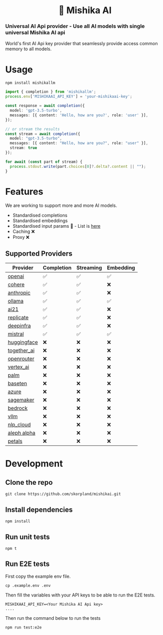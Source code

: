<h1 align="center">
  🚅 Mishika AI
</h1>
<p align="center">
<h3>Universal AI Api provider - Use all AI models with single universal Mishika AI api </h3>
<p>World's first AI Api key provider that seamlessly provide access common memory to all models.</p>
</p>

# Usage

```
npm install mishikallm
```

```ts
import { completion } from 'mishikallm';
process.env['MISHIKAAI_API_KEY'] = 'your-mishikaai-key';

const response = await completion({
  model: 'gpt-3.5-turbo',
  messages: [{ content: 'Hello, how are you?', role: 'user' }],
});

// or stream the results
const stream = await completion({
  model: "gpt-3.5-turbo",
  messages: [{ content: "Hello, how are you?", role: "user" }],
  stream: true
});

for await (const part of stream) {
  process.stdout.write(part.choices[0]?.delta?.content || "");
}
```

# Features
We are working to support more and more AI models.

* Standardised completions
* Standardised embeddings
* Standardised input params 🚧 - List is [here](/docs/input-params.md)
* Caching ❌
* Proxy ❌

## Supported Providers
| Provider | Completion | Streaming | Embedding
| ------------- | ------------- | ------------- | ------------- |
| [openai](https://docs.21t.cc/docs/providers/openai)  | ✅ | ✅  | ✅ |
| [cohere](https://docs.21t.cc/docs/providers/cohere)  | ✅  | ✅  | ❌ |
| [anthropic](https://docs.21t.cc/docs/providers/anthropic)  | ✅ | ✅ | ❌ |
| [ollama](https://docs.21t.cc/docs/providers/ollama)  | ✅ | ✅ | ✅ |
| [ai21](https://docs.21t.cc/docs/providers/ai21)  | ✅ | ✅ | ❌ |
| [replicate](https://docs.21t.cc/docs/providers/replicate)  | ✅ | ✅ | ❌ |
| [deepinfra](https://docs.21t.cc/docs/providers/deepinfra)  | ✅ | ✅ | ❌ |
| [mistral](https://docs.21t.cc/docs/providers/mistral)  | ✅ | ✅ | ✅ |
| [huggingface](https://docs.21t.cc/docs/providers/huggingface)  | ❌ | ❌ | ❌ |
| [together_ai](https://docs.21t.cc/docs/providers/togetherai)  | ❌ | ❌ | ❌ |
| [openrouter](https://docs.21t.cc/docs/providers/openrouter)  | ❌ | ❌ | ❌ |
| [vertex_ai](https://docs.21t.cc/docs/providers/vertex)  | ❌ | ❌ | ❌ |
| [palm](https://docs.21t.cc/docs/providers/palm)  | ❌ | ❌ | ❌ |
| [baseten](https://docs.21t.cc/docs/providers/baseten)  | ❌ | ❌ | ❌ |
| [azure](https://docs.21t.cc/docs/providers/azure)  | ❌ | ❌ | ❌ |
| [sagemaker](https://docs.21t.cc/docs/providers/aws_sagemaker)  | ❌ | ❌ | ❌ |
| [bedrock](https://docs.21t.cc/docs/providers/bedrock)  | ❌ | ❌ | ❌ |
| [vllm](https://docs.21t.cc/docs/providers/vllm)  | ❌ | ❌ | ❌ |
| [nlp_cloud](https://docs.21t.cc/docs/providers/nlp_cloud)  | ❌ | ❌ | ❌ |
| [aleph alpha](https://docs.21t.cc/docs/providers/aleph_alpha)  | ❌ | ❌ | ❌ |
| [petals](https://docs.21t.cc/docs/providers/petals)  | ❌ | ❌ | ❌ |

# Development

## Clone the repo
```
git clone https://github.com/skorpland/mishikai.git
```

## Install dependencies
```
npm install
```

## Run unit tests
```
npm t
```

## Run E2E tests
First copy the example env file.

```
cp .example.env .env
```

Then fill the variables with your API keys to be able to run the E2E tests.

```
MISHIKAAI_API_KEY=<Your Mishika AI Api key>
....
```

Then run the command below to run the tests
```
npm run test:e2e
```